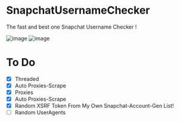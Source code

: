 # SnapchatUsernameChecker
The fast and best one Snapchat Username Checker !

![image](https://user-images.githubusercontent.com/99289712/175786059-3570e37c-cd9a-4f98-b2d3-cda193b859a6.png)
![image](https://user-images.githubusercontent.com/99289712/175786042-65a9db67-48ea-4561-9eaa-27621ebcbe83.png)

# To Do

- [X] Threaded
- [X] Auto Proxies-Scrape
- [X] Proxies
- [X] Auto Proxies-Scrape
- [X] Random XSRF Token From My Own Snapchat-Account-Gen List!
- [ ] Random UserAgents 
